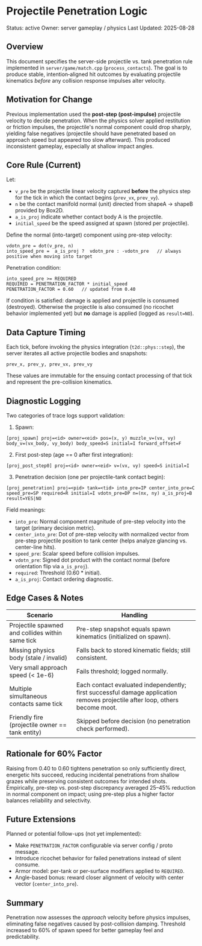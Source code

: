 <!-- SPDX-License-Identifier: Apache-2.0 -->
# Projectile Penetration Logic

Status: active
Owner: server gameplay / physics
Last Updated: 2025-08-28

## Overview

This document specifies the server-side projectile vs. tank penetration rule implemented in `server/game/match.cpp` (`process_contacts`). The goal is to produce stable, intention‑aligned hit outcomes by evaluating projectile kinematics *before* any collision response impulses alter velocity.

## Motivation for Change

Previous implementation used the **post-step (post-impulse)** projectile velocity to decide penetration. When the physics solver applied restitution or friction impulses, the projectile's normal component could drop sharply, yielding false negatives (projectile should have penetrated based on approach speed but appeared too slow afterward). This produced inconsistent gameplay, especially at shallow impact angles.

## Core Rule (Current)

Let:
- `v_pre` be the projectile linear velocity captured **before** the physics step for the tick in which the contact begins (`prev_vx`, `prev_vy`).
- `n` be the contact manifold normal (unit) directed from shapeA -> shapeB provided by Box2D.
- `a_is_proj` indicate whether contact body A is the projectile.
- `initial_speed` be the speed assigned at spawn (stored per projectile).

Define the normal (into-target) component using pre-step velocity:

```
vdotn_pre = dot(v_pre, n)
into_speed_pre =  a_is_proj ?  vdotn_pre : -vdotn_pre   // always positive when moving into target
```

Penetration condition:

```
into_speed_pre >= REQUIRED
REQUIRED = PENETRATION_FACTOR * initial_speed
PENETRATION_FACTOR = 0.60   // updated from 0.40
```

If condition is satisfied: damage is applied and projectile is consumed (destroyed). Otherwise the projectile is also consumed (no ricochet behavior implemented yet) but **no** damage is applied (logged as `result=NO`).

## Data Capture Timing

Each tick, before invoking the physics integration (`t2d::phys::step`), the server iterates all active projectile bodies and snapshots:

```
prev_x, prev_y, prev_vx, prev_vy
```

These values are immutable for the ensuing contact processing of that tick and represent the pre-collision kinematics.

## Diagnostic Logging

Two categories of trace logs support validation:

1. Spawn:
```
[proj_spawn] proj=<id> owner=<eid> pos=(x, y) muzzle_v=(vx, vy) body_v=(vx_body, vy_body) body_speed=S initial=I forward_offset=F
```
2. First post-step (age == 0 after first integration):
```
[proj_post_step0] proj=<id> owner=<eid> v=(vx, vy) speed=S initial=I
```
3. Penetration decision (one per projectile-tank contact begin):
```
[proj_penetration] proj=<pid> tank=<tid> into_pre=IP center_into_pre=C speed_pre=SP required=R initial=I vdotn_pre=DP n=(nx, ny) a_is_proj=B result=YES|NO
```

Field meanings:
- `into_pre`: Normal component magnitude of pre-step velocity into the target (primary decision metric).
- `center_into_pre`: Dot of pre-step velocity with normalized vector from pre-step projectile position to tank center (helps analyze glancing vs. center-line hits).
- `speed_pre`: Scalar speed before collision impulses.
- `vdotn_pre`: Signed dot product with the contact normal (before orientation flip via `a_is_proj`).
- `required`: Threshold (0.60 * initial).
- `a_is_proj`: Contact ordering diagnostic.

## Edge Cases & Notes

| Scenario | Handling |
|----------|----------|
| Projectile spawned and collides within same tick | Pre-step snapshot equals spawn kinematics (initialized on spawn). |
| Missing physics body (stale / invalid) | Falls back to stored kinematic fields; still consistent. |
| Very small approach speed (< 1e-6) | Fails threshold; logged normally. |
| Multiple simultaneous contacts same tick | Each contact evaluated independently; first successful damage application removes projectile after loop, others become moot. |
| Friendly fire (projectile owner == tank entity) | Skipped before decision (no penetration check performed). |

## Rationale for 60% Factor

Raising from 0.40 to 0.60 tightens penetration so only sufficiently direct, energetic hits succeed, reducing incidental penetrations from shallow grazes while preserving consistent outcomes for intended shots. Empirically, pre-step vs. post-step discrepancy averaged 25–45% reduction in normal component on impact; using pre-step plus a higher factor balances reliability and selectivity.

## Future Extensions

Planned or potential follow-ups (not yet implemented):
- Make `PENETRATION_FACTOR` configurable via server config / proto message.
- Introduce ricochet behavior for failed penetrations instead of silent consume.
- Armor model: per-tank or per-surface modifiers applied to `REQUIRED`.
- Angle-based bonus: reward closer alignment of velocity with center vector (`center_into_pre`).

## Summary

Penetration now assesses the *approach* velocity before physics impulses, eliminating false negatives caused by post-collision damping. Threshold increased to 60% of spawn speed for better gameplay feel and predictability.
